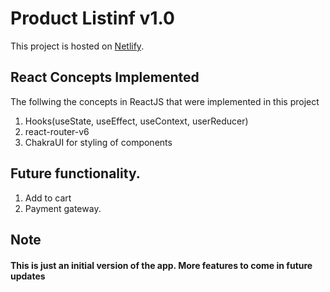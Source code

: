 # Product Listinf v1.0

This project is hosted on  [Netlify](https://grab-store.netlify.app/).

## React Concepts Implemented
The follwing the concepts in ReactJS that were implemented in this project
1. Hooks(useState, useEffect, useContext, userReducer)
2. react-router-v6
3. ChakraUI for styling of components

## Future functionality.
1. Add to cart
2. Payment gateway.

## Note
#### This is just an initial version of the app. More features to come in future updates
